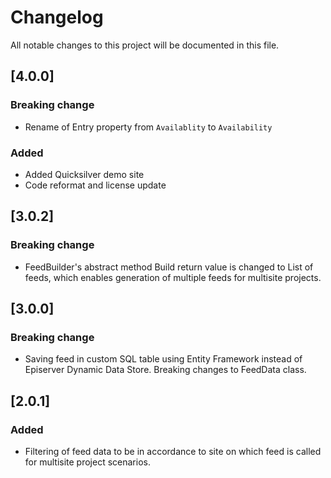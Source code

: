 # Changelog

All notable changes to this project will be documented in this file.

## [4.0.0]
### Breaking change
- Rename of Entry property from `Availablity` to `Availability`

### Added
- Added Quicksilver demo site
- Code reformat and license update

## [3.0.2]
### Breaking change

- FeedBuilder's abstract method Build return value is changed to List of feeds, which enables generation of multiple feeds for multisite projects.

## [3.0.0]
### Breaking change
- Saving feed in custom SQL table using Entity Framework instead of Episerver Dynamic Data Store. Breaking changes to FeedData class.

## [2.0.1]
### Added
- Filtering of feed data to be in accordance to site on which feed is called for multisite project scenarios.
